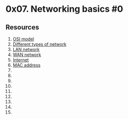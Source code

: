 # 0x07. Networking basics #0

## Resources
1. [OSI model](https://en.wikipedia.org/wiki/OSI_model)
2. [Different types of network](https://www.lifewire.com/lans-wans-and-other-area-networks-817376)
3. [LAN network](https://en.wikipedia.org/wiki/Local_area_network)
4. [WAN network](https://en.wikipedia.org/wiki/Wide_area_network)
5. [Internet](https://en.wikipedia.org/wiki/Internet)
6. [MAC address](https://whatismyipaddress.com/mac-address)
7. []()
8. []()
9. []()
10. []()
11. []()
12. []()
13. []()
14. []()
15. []()
